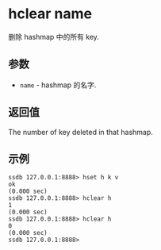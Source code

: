 # hclear name

删除 hashmap 中的所有 key.

## 参数

* `name` - hashmap 的名字.

## 返回值

The number of key deleted in that hashmap.

## 示例

	ssdb 127.0.0.1:8888> hset h k v
	ok
	(0.000 sec)
	ssdb 127.0.0.1:8888> hclear h
	1
	(0.000 sec)
	ssdb 127.0.0.1:8888> hclear h
	0
	(0.000 sec)
	ssdb 127.0.0.1:8888> 
